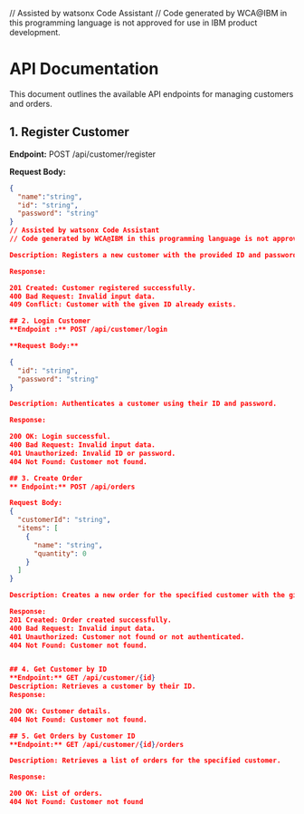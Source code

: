 // Assisted by watsonx Code Assistant
// Code generated by WCA@IBM in this programming language is not approved for use in IBM product development.

# API Documentation

This document outlines the available API endpoints for managing customers and orders.

## 1. Register Customer

**Endpoint:** POST /api/customer/register

**Request Body:**

```json
{
  "name":"string",
  "id": "string",
  "password": "string"
}
// Assisted by watsonx Code Assistant
// Code generated by WCA@IBM in this programming language is not approved for use in IBM product development.

Description: Registers a new customer with the provided ID and password.

Response:

201 Created: Customer registered successfully.
400 Bad Request: Invalid input data.
409 Conflict: Customer with the given ID already exists.

## 2. Login Customer
**Endpoint :** POST /api/customer/login

**Request Body:**

{
  "id": "string",
  "password": "string"
}

Description: Authenticates a customer using their ID and password.

Response:

200 OK: Login successful.
400 Bad Request: Invalid input data.
401 Unauthorized: Invalid ID or password.
404 Not Found: Customer not found.

## 3. Create Order
** Endpoint:** POST /api/orders

Request Body:
{
  "customerId": "string",
  "items": [
    {
      "name": "string",
      "quantity": 0
    }
  ]
}

Description: Creates a new order for the specified customer with the given items.

Response:
201 Created: Order created successfully.
400 Bad Request: Invalid input data.
401 Unauthorized: Customer not found or not authenticated.
404 Not Found: Customer not found.


## 4. Get Customer by ID
**Endpoint:** GET /api/customer/{id}
Description: Retrieves a customer by their ID.
Response:

200 OK: Customer details.
404 Not Found: Customer not found.

## 5. Get Orders by Customer ID
**Endpoint:** GET /api/customer/{id}/orders

Description: Retrieves a list of orders for the specified customer.

Response:

200 OK: List of orders.
404 Not Found: Customer not found